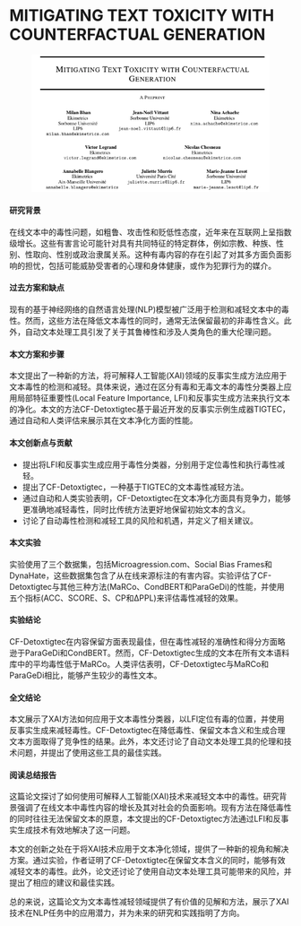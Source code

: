 # MITIGATING TEXT TOXICITY WITH COUNTERFACTUAL GENERATION

<figure><img src="../.gitbook/assets/image (274).png" alt=""><figcaption></figcaption></figure>

#### 研究背景

在线文本中的毒性问题，如粗鲁、攻击性和贬低性态度，近年来在互联网上呈指数级增长。这些有害言论可能针对具有共同特征的特定群体，例如宗教、种族、性别、性取向、性别或政治隶属关系。这种有毒内容的存在引起了对其多方面负面影响的担忧，包括可能威胁受害者的心理和身体健康，或作为犯罪行为的媒介。

#### 过去方案和缺点

现有的基于神经网络的自然语言处理(NLP)模型被广泛用于检测和减轻文本中的毒性。然而，这些方法在降低文本毒性的同时，通常无法保留最初的非毒性含义。此外，自动文本处理工具引发了关于其鲁棒性和涉及人类角色的重大伦理问题。

#### 本文方案和步骤

本文提出了一种新的方法，将可解释人工智能(XAI)领域的反事实生成方法应用于文本毒性的检测和减轻。具体来说，通过在区分有毒和无毒文本的毒性分类器上应用局部特征重要性(Local Feature Importance, LFI)和反事实生成方法来执行文本的净化。本文的方法CF-Detoxtigtec基于最近开发的反事实示例生成器TIGTEC，通过自动和人类评估来展示其在文本净化方面的性能。

#### 本文创新点与贡献

* 提出将LFI和反事实生成应用于毒性分类器，分别用于定位毒性和执行毒性减轻。
* 提出了CF-Detoxtigtec，一种基于TIGTEC的文本毒性减轻方法。
* 通过自动和人类实验表明，CF-Detoxtigtec在文本净化方面具有竞争力，能够更准确地减轻毒性，同时比传统方法更好地保留初始文本的含义。
* 讨论了自动毒性检测和减轻工具的风险和机遇，并定义了相关建议。

#### 本文实验

实验使用了三个数据集，包括Microagression.com、Social Bias Frames和DynaHate，这些数据集包含了从在线来源标注的有害内容。实验评估了CF-Detoxtigtec与其他三种方法(MaRCo、CondBERT和ParaGeDi)的性能，并使用五个指标(ACC、SCORE、S、CP和∆PPL)来评估毒性减轻的效果。

#### 实验结论

CF-Detoxtigtec在内容保留方面表现最佳，但在毒性减轻的准确性和得分方面略逊于ParaGeDi和CondBERT。然而，CF-Detoxtigtec生成的文本在所有文本语料库中的平均毒性低于MaRCo。人类评估表明，CF-Detoxtigtec与MaRCo和ParaGeDi相比，能够产生较少的毒性文本。

#### 全文结论

本文展示了XAI方法如何应用于文本毒性分类器，以LFI定位有毒的位置，并使用反事实生成来减轻毒性。CF-Detoxtigtec在降低毒性、保留文本含义和生成合理文本方面取得了竞争性的结果。此外，本文还讨论了自动文本处理工具的伦理和技术问题，并提出了使用这些工具的最佳实践。

#### 阅读总结报告

这篇论文探讨了如何使用可解释人工智能(XAI)技术来减轻文本中的毒性。研究背景强调了在线文本中毒性内容的增长及其对社会的负面影响。现有方法在降低毒性的同时往往无法保留文本的原意，本文提出的CF-Detoxtigtec方法通过LFI和反事实生成技术有效地解决了这一问题。

本文的创新之处在于将XAI技术应用于文本净化领域，提供了一种新的视角和解决方案。通过实验，作者证明了CF-Detoxtigtec在保留文本含义的同时，能够有效减轻文本的毒性。此外，论文还讨论了使用自动文本处理工具可能带来的风险，并提出了相应的建议和最佳实践。

总的来说，这篇论文为文本毒性减轻领域提供了有价值的见解和方法，展示了XAI技术在NLP任务中的应用潜力，并为未来的研究和实践指明了方向。
